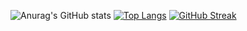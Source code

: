 ![Anurag's GitHub stats](https://github-readme-stats.vercel.app/api?username=osk115&show_icons=true&theme=tokyonight) [![Top Langs](https://github-readme-stats.vercel.app/api/top-langs/?username=osk115&theme=tokyonight)](https://github.com/anuraghazra/github-readme-stats)
[![GitHub Streak](http://github-readme-streak-stats.herokuapp.com?user=osk115&theme=tokyonight)](https://git.io/streak-stats)
